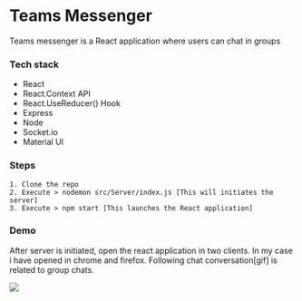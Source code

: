 # Teams Messenger
Teams messenger is a React application where users can chat in groups

### Tech stack
* React
* React.Context API
* React.UseReducer() Hook
* Express
* Node
* Socket.io
* Material UI

### Steps
```
1. Clone the repo
2. Execute > nodemon src/Server/index.js [This will initiates the server]
3. Execute > npm start [This launches the React application]
```
### Demo
After server is initiated, open the react application in two clients. In my case i have opened in chrome and firefox. Following chat conversation[gif] is related to group chats.

![](https://github.com/kante-srikanth/Teams-messenger/blob/master/Teams_messenger.gif)

